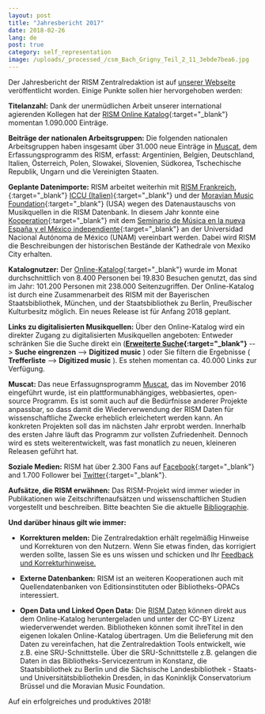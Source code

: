 ```yaml
---
layout: post
title: "Jahresbericht 2017"
date: 2018-02-26
lang: de
post: true
category: self_representation
image: /uploads/_processed_/csm_Bach_Grigny_Teil_2_11_3ebde7bea6.jpg
---
```



Der Jahresbericht der RISM Zentralredaktion ist auf [unserer Webseite](http://rism.info/?id=861) veröffentlicht worden. Einige Punkte sollen hier hervorgehoben werden:

**Titelanzahl:** Dank der unermüdlichen Arbeit unserer international agierenden Kollegen hat der [RISM Online Katalog](https://opac.rism.info/){:target="_blank"} momentan 1.090.000 Einträge.

**Beiträge der nationalen Arbeitsgruppen:** Die folgenden nationalen Arbeitsgruppen haben insgesamt über 31.000 neue Einträge in [Muscat](http://rism.info/?id=788), dem Erfassungsprogramm des RISM, erfasst: Argentinien, Belgien, Deutschland, Italien, Österreich, Polen, Slowakei, Slovenien, Südkorea, Tschechische Republik, Ungarn und die Vereinigten Staaten.

**Geplante Datenimporte:** RISM arbeitet weiterhin mit [RISM Frankreich,](http://ccfr.bnf.fr/){:target="_blank"} [ICCU (Italien)](http://www.sbn.it/opacsbn/opac/iccu/musica.jsp){:target="_blank"} und der [Moravian Music Foundation](http://moravianmusic.org/){:target="_blank"} (USA) wegen des Datenaustauschs von Musikquellen in die RISM Datenbank. In diesem Jahr konnte eine [Kooperation](/self_representation/2018/02/08/contract-signed-between-rism-and-unam.html){:target="_blank"} mit dem [Seminario de Música en la nueva España y el México independiente](http://www.musicat.unam.mx/v2013/index.html){:target="_blank"} an der Universidad Nacional Autónoma de México (UNAM) vereinbart werden. Dabei wird RISM die Beschreibungen der historischen Bestände der Kathedrale von Mexiko City erhalten.

**Katalognutzer:** Der [Online-Katalog](https://opac.rism.info/){:target="_blank"} wurde im Monat durchschnittlich von 8.400 Per­sonen bei 19.830 Besuchen genutzt, das sind im Jahr: 101.200 Personen mit 238.000 Seitenzugriffen. Der Online-Katalog ist durch eine Zusammenarbeit des RISM mit der Bayerischen Staatsbibliothek, München, und der Staatsbibliothek zu Berlin, Preußischer Kulturbesitz möglich. Ein neues Release ist für Anfang 2018 geplant.

**Links zu digitalisierten Musikquellen:** Über den Online-Katalog wird ein direkter Zugang zu digitalisierten Musikquellen angeboten: Entweder schränken Sie die Suche direkt ein (**[Erweiterte Suche](https://opac.rism.info/metaopac/start.do?View=rism&SearchType=2&Language=en){:target="_blank"}** --\> **Suche eingrenzen** --\> **Digitized music** ) oder Sie filtern die Ergebnisse ( **Trefferliste** --\> **Digitized music** ). Es stehen momentan ca. 40.000 Links zur Verfügung.

**Muscat:** Das neue Erfassugnsprogramm [Muscat](http://rism.info/?id=788), das im November 2016 eingeführt wurde, ist ein plattformunabhängiges, webbasiertes, open-source Programm. Es ist somit auch auf die Bedürfnisse anderer Projekte anpassbar, so dass damit die Wiederverwendung der RISM Daten für wissenschaftliche Zwecke erheblich erleichetert werden kann. An konkreten Projekten soll das im nächsten Jahr erprobt werden. Innerhalb des ersten Jahre läuft das Programm zur vollsten Zufriedenheit. Dennoch wird es stets weiterentwickelt, was fast monatlich zu neuen, kleineren Releasen geführt hat.

**Soziale Medien:** RISM hat über 2.300 Fans auf [Facebook](https://www.facebook.com/pages/RISM-R%C3%A9pertoire-International-des-Sources-Musicales/103775449663308){:target="_blank"} and 1.700 Follower bei [Twitter](https://twitter.com/RISM_music){:target="_blank"}.

**Aufsätze, die RISM erwähnen:** Das RISM-Projekt wird immer wieder in Publikationen wie Zeitschriftenaufsätzen und wissenschaftlichen Studien vorgestellt und beschreiben. Bitte beachten Sie die aktuelle [Bibliographie](http://rism.info/?id=56).

**Und darüber hinaus gilt wie immer:**

- **Korrekturen melden:** Die Zentralredaktion erhält regelmäßig Hinweise und Korrekturen von den Nutzern. Wenn Sie etwas finden, das korrigiert werden sollte, lassen Sie es uns wissen und schicken und Ihr [Feedback und Korrekturhinweise.](http://www.rism.info/en/service/feedback.html#c2895)

- **Externe Datenbanken:** RISM ist an weiteren Kooperationen auch mit Quellendatenbanken von Editionsinsti­tuten oder Bibliotheks-OPACs interessiert.

- **Open Data und Linked Open Data:** Die [RISM Daten](https://opac.rism.info/index.php?id=8&L=1) können direkt aus dem Online-Katalog heruntergeladen und unter der CC-BY Lizenz wiederverwendet werden. Bibliotheken können somit ihreTitel in den eigenen lokalen Online-Katalog übertragen. Um die Belieferung mit den Daten zu vereinfachen, hat die Zentralredaktion Tools entwickelt, wie z.B. eine SRU-Schnittstelle. Über die SRU-Schnittstelle z.B. gelangen die Daten in das Biblio­theks-Servicezentrum in Konstanz, die Staatsbibliothek zu Berlin und die Sächsische Landesbibliothek - Staats- und Universitätsbibliothekin Dresden, in das Koninklijk Conservatorium Brüssel und die Moravian Music Foundation.

Auf ein erfolgreiches und produktives 2018!

<script type="text/javascript">var switchTo5x=true;</script><script type="text/javascript" src="http://w.sharethis.com/button/buttons.js"></script><script type="text/javascript">stLight.options({publisher: "9b601438-1ce1-49d8-bfd7-9cff5df54c17", doNotHash: false, doNotCopy: false, hashAddressBar: false});</script>
